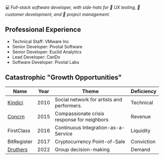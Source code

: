 *💻 Full-stack software developer, with side-hats for 🎩 UX testing, 🎩 customer development, and 🎩 project management.*

## Professional Experience
- Technical Staff: VMware Inc
- Senior Developer: Pivotal Software
- Senior Developer: Euclid Analytics
- Lead Developer: CanDo
- Software Developer: Pivotal Labs

## Catastrophic "Growth Opportunities"

| Name                                        	| Year    	| Theme                                       	| Deficiency 	|
|---------------------------------------------	|---------	|---------------------------------------------	|------------	|
| [Kindici](https://angel.co/company/kindici) 	| 2010    	| Social network for artists and performers.  	| Technical  	|
| [Concrn](https://concrn.org/)               	| 2015    	| Compassionate crisis response for neighbors 	| Revenue    	|
| FirstClass                                  	| 2016    	| Continuous Integration-as-a-Service         	| Liquidity  	|
| BitRegister                                 	| 2017    	| Cryptocurrency Point-of-Sale                	| Conviction 	|
| [Druthers](https://druthers.app)            	| 2022    	| Group decision-making                       	| Demand      |
